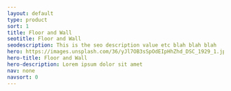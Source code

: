 ```yaml
---
layout: default
type: product
sort: 1
title: Floor and Wall
seotitle: Floor and Wall
seodescription: This is the seo description value etc blah blah blah
hero: https://images.unsplash.com/36/yJl7OB3sSpOdEIpHhZhd_DSC_1929_1.jpg?ixlib=rb-1.2.1&ixid=MnwxMjA3fDB8MHxwaG90by1wYWdlfHx8fGVufDB8fHx8&auto=format&fit=crop&w=2067&q=80
hero-title: Floor and Wall
hero-description: Lorem ipsum dolor sit amet
nav: none
navsort: 0
---
```

